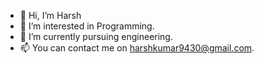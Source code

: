 - 👋 Hi, I’m Harsh
- 👀 I’m interested in Programming.
- 🌱 I’m currently pursuing engineering.
- 📫 You can contact me on harshkumar9430@gmail.com.

<!---
Harsh kumar/iamharshkr is a ✨ special ✨ repository because its `README.md` (this file) appears on your GitHub profile.
You can click the Preview link to take a look at your changes.
--->
